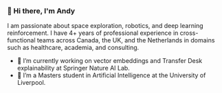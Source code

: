 ### 👋 Hi there, I'm Andy 

I am passionate about space exploration, robotics, and deep learning reinforcement. I have 4+ years of professional experience in cross-functional teams across Canada, the UK, and the Netherlands in domains such as healthcare, academia, and consulting.

- 🔭 I’m currently working on vector embeddings and Transfer Desk explainability at Springer Nature AI Lab.
- 🌱 I’m a Masters student in Artificial Intelligence at the University of Liverpool.

<!--
**AndyMDH/AndyMDH** is a ✨ _special_ ✨ repository because its `README.md` (this file) appears on your GitHub profile.

Here are some ideas to get you started:

- 🔭 I’m currently working on ...
- 🌱 I’m currently learning ...
- 👯 I’m looking to collaborate on ...
- 🤔 I’m looking for help with ...
- 💬 Ask me about ...
- 📫 How to reach me: ...
- 😄 Pronouns: ...
- ⚡ Fun fact: ...
-->
